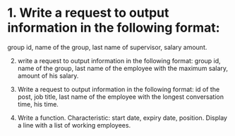 # 1. Write a request to output information in the following format:
group id, name of the group, last name of supervisor, salary amount.

2. write a request to output information in the following format:
group id, name of the group, last name of the employee with the maximum salary, amount of his salary.

3. Write a request to output information in the following format:
id of the post, job title, last name of the employee with the longest conversation time, his time.

4. Write a function.
Characteristic: start date, expiry date, position.
Display a line with a list of working employees.
